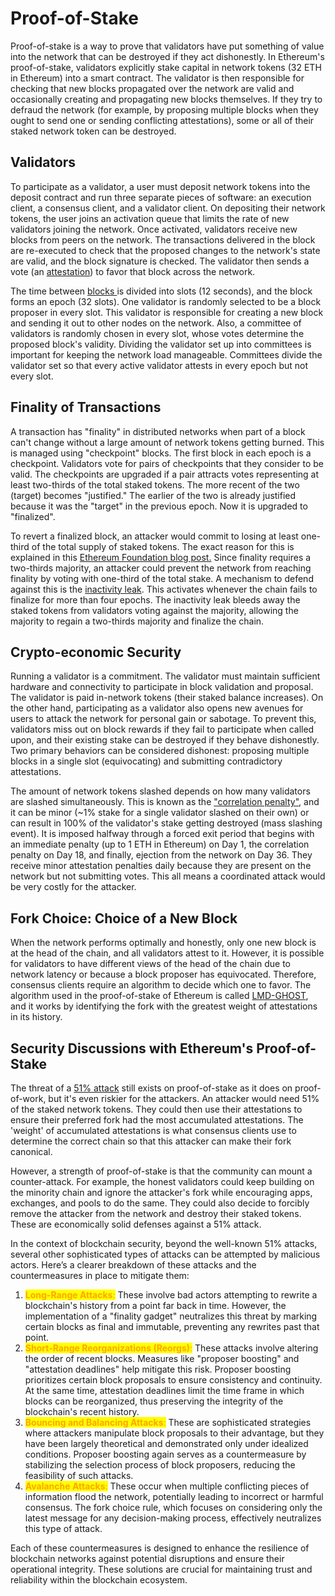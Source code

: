 # Proof-of-Stake

Proof-of-stake is a way to prove that validators have put something of value into the network that can be destroyed if they act dishonestly. In Ethereum's proof-of-stake, validators explicitly stake capital in network tokens (32 ETH in Ethereum) into a smart contract. The validator is then responsible for checking that new blocks propagated over the network are valid and occasionally creating and propagating new blocks themselves. If they try to defraud the network (for example, by proposing multiple blocks when they ought to send one or sending conflicting attestations), some or all of their staked network token can be destroyed.

## Validators <a href="#validators" id="validators"></a>

To participate as a validator, a user must deposit network tokens into the deposit contract and run three separate pieces of software: an execution client, a consensus client, and a validator client. On depositing their network tokens, the user joins an activation queue that limits the rate of new validators joining the network. Once activated, validators receive new blocks from peers on the network. The transactions delivered in the block are re-executed to check that the proposed changes to the network's state are valid, and the block signature is checked. The validator then sends a vote (an [attestation](attestations.md)) to favor that block across the network.

The time between [blocks ](../basics/blocks.md)is divided into slots (12 seconds), and the block forms an epoch (32 slots). One validator is randomly selected to be a block proposer in every slot. This validator is responsible for creating a new block and sending it out to other nodes on the network. Also, a committee of validators is randomly chosen in every slot, whose votes determine the proposed block's validity. Dividing the validator set up into committees is important for keeping the network load manageable. Committees divide the validator set so that every active validator attests in every epoch but not every slot.

## Finality of Transactions <a href="#finality" id="finality"></a>

A transaction has "finality" in distributed networks when part of a block can't change without a large amount of network tokens getting burned. This is managed using "checkpoint" blocks. The first block in each epoch is a checkpoint. Validators vote for pairs of checkpoints that they consider to be valid. The checkpoints are upgraded if a pair attracts votes representing at least two-thirds of the total staked tokens. The more recent of the two (target) becomes "justified." The earlier of the two is already justified because it was the "target" in the previous epoch. Now it is upgraded to "finalized".

To revert a finalized block, an attacker would commit to losing at least one-third of the total supply of staked tokens. The exact reason for this is explained in this [Ethereum Foundation blog post.](https://blog.ethereum.org/2016/05/09/on-settlement-finality/) Since finality requires a two-thirds majority, an attacker could prevent the network from reaching finality by voting with one-third of the total stake. A mechanism to defend against this is the [inactivity leak](https://eth2book.info/bellatrix/part2/incentives/inactivity). This activates whenever the chain fails to finalize for more than four epochs. The inactivity leak bleeds away the staked tokens from validators voting against the majority, allowing the majority to regain a two-thirds majority and finalize the chain.

## Crypto-economic Security <a href="#crypto-economic-security" id="crypto-economic-security"></a>

Running a validator is a commitment. The validator must maintain sufficient hardware and connectivity to participate in block validation and proposal. The validator is paid in-network tokens (their staked balance increases). On the other hand, participating as a validator also opens new avenues for users to attack the network for personal gain or sabotage. To prevent this, validators miss out on block rewards if they fail to participate when called upon, and their existing stake can be destroyed if they behave dishonestly. Two primary behaviors can be considered dishonest: proposing multiple blocks in a single slot (equivocating) and submitting contradictory attestations.

The amount of network tokens slashed depends on how many validators are slashed simultaneously. This is known as the ["correlation penalty"](https://eth2book.info/bellatrix/part2/incentives/slashing#the-correlation-penalty), and it can be minor (\~1% stake for a single validator slashed on their own) or can result in 100% of the validator's stake getting destroyed (mass slashing event). It is imposed halfway through a forced exit period that begins with an immediate penalty (up to 1 ETH in Ethereum) on Day 1, the correlation penalty on Day 18, and finally, ejection from the network on Day 36. They receive minor attestation penalties daily because they are present on the network but not submitting votes. This all means a coordinated attack would be very costly for the attacker.

## Fork Choice: Choice of a New Block <a href="#fork-choice" id="fork-choice"></a>

When the network performs optimally and honestly, only one new block is at the head of the chain, and all validators attest to it. However, it is possible for validators to have different views of the head of the chain due to network latency or because a block proposer has equivocated. Therefore, consensus clients require an algorithm to decide which one to favor. The algorithm used in the proof-of-stake of Ethereum is called [LMD-GHOST](https://arxiv.org/pdf/2003.03052.pdf), and it works by identifying the fork with the greatest weight of attestations in its history.

## Security Discussions with Ethereum's Proof-of-Stake <a href="#pos-and-security" id="pos-and-security"></a>

The threat of a [51% attack](https://www.investopedia.com/terms/1/51-attack.asp) still exists on proof-of-stake as it does on proof-of-work, but it's even riskier for the attackers. An attacker would need 51% of the staked network tokens. They could then use their attestations to ensure their preferred fork had the most accumulated attestations. The 'weight' of accumulated attestations is what consensus clients use to determine the correct chain so that this attacker can make their fork canonical.

However, a strength of proof-of-stake is that the community can mount a counter-attack. For example, the honest validators could keep building on the minority chain and ignore the attacker's fork while encouraging apps, exchanges, and pools to do the same. They could also decide to forcibly remove the attacker from the network and destroy their staked tokens. These are economically solid defenses against a 51% attack.

In the context of blockchain security, beyond the well-known 51% attacks, several other sophisticated types of attacks can be attempted by malicious actors. Here’s a clearer breakdown of these attacks and the countermeasures in place to mitigate them:

1. <mark style="color:orange;">**Long-Range Attacks**</mark><mark style="color:orange;">:</mark> These involve bad actors attempting to rewrite a blockchain's history from a point far back in time. However, the implementation of a "finality gadget" neutralizes this threat by marking certain blocks as final and immutable, preventing any rewrites past that point.
2. <mark style="color:orange;">**Short-Range Reorganizations (Reorgs)**</mark><mark style="color:orange;">:</mark> These attacks involve altering the order of recent blocks. Measures like "proposer boosting" and "attestation deadlines" help mitigate this risk. Proposer boosting prioritizes certain block proposals to ensure consistency and continuity. At the same time, attestation deadlines limit the time frame in which blocks can be reorganized, thus preserving the integrity of the blockchain's recent history.
3. <mark style="color:orange;">**Bouncing and Balancing Attacks**</mark><mark style="color:orange;">:</mark> These are sophisticated strategies where attackers manipulate block proposals to their advantage, but they have been largely theoretical and demonstrated only under idealized conditions. Proposer boosting again serves as a countermeasure by stabilizing the selection process of block proposers, reducing the feasibility of such attacks.
4. <mark style="color:orange;">**Avalanche Attacks**</mark><mark style="color:orange;">:</mark> These occur when multiple conflicting pieces of information flood the network, potentially leading to incorrect or harmful consensus. The fork choice rule, which focuses on considering only the latest message for any decision-making process, effectively neutralizes this type of attack.

Each of these countermeasures is designed to enhance the resilience of blockchain networks against potential disruptions and ensure their operational integrity. These solutions are crucial for maintaining trust and reliability within the blockchain ecosystem.
